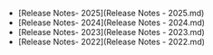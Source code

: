 * [Release Notes- 2025](Release Notes - 2025.md)
* [Release Notes- 2024](Release Notes - 2024.md)
* [Release Notes- 2023](Release Notes - 2023.md)
* [Release Notes- 2022](Release Notes - 2022.md)
